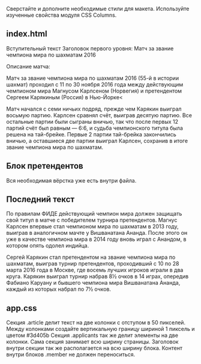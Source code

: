 Сверстайте и дополните необходимые стили для макета. Используйте изученные свойства модуля CSS Columns.

## index.html
Вступительный текст
Заголовок первого уровня: Матч за звание чемпиона мира по шахматам 2016

Описание матча:

Матч за звание чемпиона мира по шахматам 2016 (55-й в истории шахмат) проходил с 11 по 30 ноября 2016 года между действующим чемпионом мира Магнусом Карлсеном (Норвегия) и претендентом Сергеем Карякиным (Россия) в Нью-Йорке<

Матч начался с семи ничьих подряд, прежде чем Карякин выиграл восьмую партию. Карлсен сравнял счёт, выиграв десятую партию. Все остальные партии были сыграны вничью, так что после первых 12 партий счёт был равным — 6:6, и судьба чемпионского титула была решена на тай-брейке. Первые 2 партии тай-брейка закончились вничью, а оставшиеся две партии выиграл Карлсен, сохранив в итоге звание чемпиона мира по шахматам.

## Блок претендентов
Вся необходимая вёрстка уже есть внутри файла.

## Последний текст
По правилам ФИДЕ действующий чемпион мира должен защищать свой титул в матче с победителем турнира претендентов. Магнус Карлсен впервые стал чемпионом мира по шахматам в 2013 году, выиграв в аналогичном мачте у Вишванатана Ананда. После этого он уже в качестве чемпиона мира в 2014 году вновь играл с Анандом, в котором опять одолел индийца.

Сергей Карякин стал претендентом на звание чемпиона мира по шахматам, выиграв турнир претендентов, проходивший с 10 по 28 марта 2016 года в Москве, где восемь лучших игроков играли в два круга. Карякин выиграл турнир набрав 8½ очков в 14 играх, опередив Фабиано Каруану и бывшего чемпиона мира Вишванатана Ананда, каждый из которых набрал по 7½ очков.

## app.css
Секция .article делит текст на две колонки с отступом в 50 пикселей. Между колонками создайте вертикальную границу шириной 1 пиксель и цветом #3d405b
Секция .applicants так же делит элементы на две колонки. Сама секция занимает всю ширину страницы. Заголовок внутри секции так же располагается на всю ширину блока.
Контент внутри блоков .member не должен переноситься.
